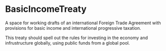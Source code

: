 # BasicIncomeTreaty
A space for working drafts of an international Foreign Trade Agreement with provisions for basic income and international progressive taxation.

This treaty should spell out the rules for investing in the economy and infrustructure globally, using public funds from a global pool.
